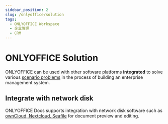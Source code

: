 ```yaml
---
sidebar_position: 2
slug: /onlyoffice/solution
tags:
  - ONLYOFFICE Workspace
  - 企业管理
  - CRM
---
```


# ONLYOFFICE Solution

ONLYOFFICE can be used with other software platforms **integrated** to solve various [scenario problems](#) in the process of building an enterprise management system.

## Integrate with network disk

ONLYOFFICE Docs supports integration with network disk software such as [ownCloud, Nextcloud, Seafile](../onlyofficedocs/solution) for document preview and editing.